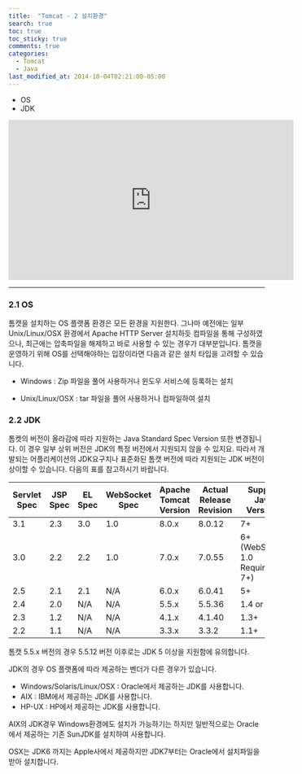 ```yaml
---
title:  "Tomcat - 2 설치환경"
search: true
toc: true
toc_sticky: true
comments: true
categories:
  - Tomcat
  - Java
last_modified_at: 2014-10-04T02:21:00-05:00
---
```


- OS
- JDK

<iframe width="560" height="315" src="https://www.youtube.com/embed/XvinTBrQ0ig" frameborder="0" allow="accelerometer; autoplay; encrypted-media; gyroscope; picture-in-picture" allowfullscreen></iframe>

- - -

### 2.1 OS
톰캣을 설치하는 OS 플랫폼 환경은 모든 환경을 지원한다. 그나마 예전에는 일부 Unix/Linux/OSX 환경에서 Apache HTTP Server 설치하듯 컴파일을 통해 구성하였으나, 최근에는 압축파일을 해제하고 바로 사용할 수 있는 경우가 대부분입니다.
톰캣을 운영하기 위해 OS를 선택해야하는 입장이라면 다음과 같은 설치 타입을 고려할 수 있습니다.

- Windows : Zip 파일을 풀어 사용하거나 윈도우 서비스에 등록하는 설치

- Unix/Linux/OSX : tar 파일을 풀어 사용하거나 컴파일하여 설치

  

### 2.2 JDK
톰켓의 버전이 올라감에 따라 지원하는 Java Standard Spec Version 또한 변경됩니다. 이 경우 일부 상위 버전은 JDK의 특정 버전에서 지원되지 않을 수 있지요. 따라서 개발되는 어플리케이션의 JDK요구치나 표준화된 톰캣 버전에 따라 지원되는 JDK 버전이 상이할 수 있습니다. 다음의 표를 참고하시기 바랍니다.

| Servlet Spec | JSP Spec | EL Spec | WebSocket Spec | Apache Tomcat Version | Actual Release Revision | Support Java Versions         |
| ------------ | -------- | ------- | -------------- | --------------------- | ----------------------- | ----------------------------- |
| 3.1          | 2.3      | 3.0     | 1.0            | 8.0.x                 | 8.0.12                  | 7+                            |
| 3.0          | 2.2      | 2.2     | 1.0            | 7.0.x                 | 7.0.55                  | 6+(WebSocket 1.0 Requires 7+) |
| 2.5          | 2.1      | 2.1     | N/A            | 6.0.x                 | 6.0.41                  | 5+                            |
| 2.4          | 2.0      | N/A     | N/A            | 5.5.x                 | 5.5.36                  | 1.4 or 5+                     |
| 2.3          | 1.2      | N/A     | N/A            | 4.1.x                 | 4.1.40                  | 1.3+                          |
| 2.2          | 1.1      | N/A     | N/A            | 3.3.x                 | 3.3.2                   | 1.1+                          |

톰캣 5.5.x 버전의 경우 5.5.12 버전 이후로는 JDK 5 이상을 지원함에 유의합니다.

JDK의 경우 OS 플랫폼에 따라 제공하는 벤더가 다른 경우가 있습니다.

- Windows/Solaris/Linux/OSX : Oracle에서 제공하는 JDK를 사용합니다.
- AIX : IBM에서 제공하는 JDK를 사용합니다.
- HP-UX : HP에서 제공하는 JDK를 사용합니다.

AIX의 JDK경우 Windows환경에도 설치가 가능하기는 하지만 일반적으로는 Oracle에서 제공하는 기존 SunJDK를 설치하여 사용합니다.

OSX는 JDK6 까지는 Apple사에서 제공하지만 JDK7부터는 Oracle에서 설치파일을 받아 설치합니다.
